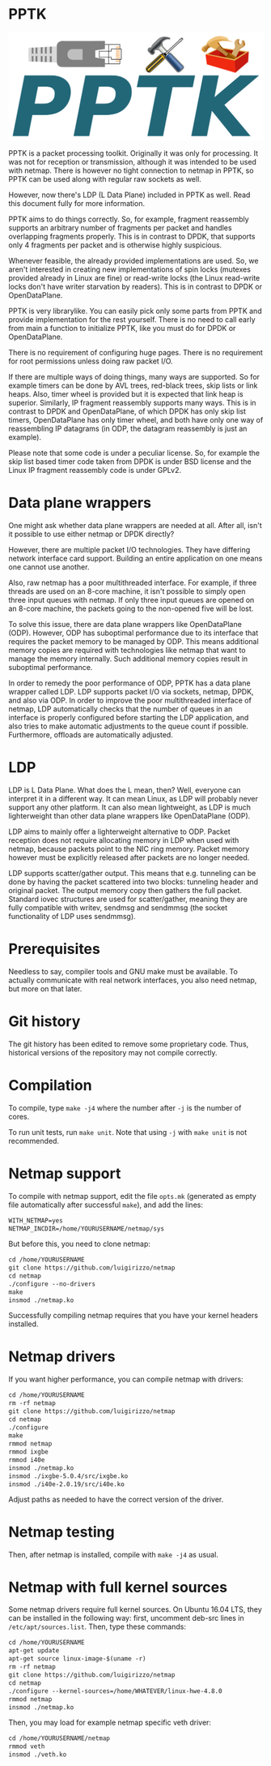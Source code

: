 # PPTK

![PPTK](pptklogo.png)

PPTK is a packet processing toolkit. Originally it was only for processing. It
was not for reception or transmission, although it was intended to be used with
netmap. There is however no tight connection to netmap in PPTK, so PPTK can be
used along with regular raw sockets as well.

However, now there's LDP (L Data Plane) included in PPTK as well. Read this
document fully for more information.

PPTK aims to do things correctly. So, for example, fragment reassembly supports
an arbitrary number of fragments per packet and handles overlapping fragments
properly. This is in contrast to DPDK, that supports only 4 fragments per
packet and is otherwise highly suspicious.

Whenever feasible, the already provided implementations are used. So, we aren't
interested in creating new implementations of spin locks (mutexes provided
already in Linux are fine) or read-write locks (the Linux read-write locks
don't have writer starvation by readers). This is in contrast to DPDK or
OpenDataPlane.

PPTK is very librarylike. You can easily pick only some parts from PPTK and
provide implementation for the rest yourself. There is no need to call early
from main a function to initialize PPTK, like you must do for DPDK or
OpenDataPlane.

There is no requirement of configuring huge pages. There is no requirement for
root permissions unless doing raw packet I/O.

If there are multiple ways of doing things, many ways are supported. So for
example timers can be done by AVL trees, red-black trees, skip lists or link
heaps. Also, timer wheel is provided but it is expected that link heap is
superior. Similarly, IP fragment reassembly supports many ways. This is in
contrast to DPDK and OpenDataPlane, of which DPDK has only skip list timers,
OpenDataPlane has only timer wheel, and both have only one way of reassembling
IP datagrams (in ODP, the datagram reassembly is just an example).

Please note that some code is under a peculiar license. So, for example the
skip list based timer code taken from DPDK is under BSD license and the Linux
IP fragment reassembly code is under GPLv2.

# Data plane wrappers

One might ask whether data plane wrappers are needed at all. After all, isn't
it possible to use either netmap or DPDK directly?

However, there are multiple packet I/O technologies. They have differing
network interface card support. Building an entire application on one means
one cannot use another.

Also, raw netmap has a poor multithreaded interface. For example, if three
threads are used on an 8-core machine, it isn't possible to simply open three
input queues with netmap. If only three input queues are opened on an 8-core
machine, the packets going to the non-opened five will be lost.

To solve this issue, there are data plane wrappers like OpenDataPlane (ODP).
However, ODP has suboptimal performance due to its interface that requires the
packet memory to be managed by ODP. This means additional memory copies are
required with technologies like netmap that want to manage the memory
internally. Such additional memory copies result in suboptimal performance.

In order to remedy the poor performance of ODP, PPTK has a data plane wrapper
called LDP. LDP supports packet I/O via sockets, netmap, DPDK, and also via
ODP. In order to improve the poor multithreaded interface of netmap, LDP
automatically checks that the number of queues in an interface is properly
configured before starting the LDP application, and also tries to make
automatic adjustments to the queue count if possible. Furthermore, offloads are
automatically adjusted.

# LDP

LDP is L Data Plane. What does the L mean, then? Well, everyone can interpret
it in a different way. It can mean Linux, as LDP will probably never support
any other platform. It can also mean lightweight, as LDP is much lighterweight
than other data plane wrappers like OpenDataPlane (ODP).

LDP aims to mainly offer a lighterweight alternative to ODP. Packet reception
does not require allocating memory in LDP when used with netmap, because
packets point to the NIC ring memory. Packet memory however must be explicitly
released after packets are no longer needed.

LDP supports scatter/gather output. This means that e.g. tunneling can be done
by having the packet scattered into two blocks: tunneling header and original
packet. The output memory copy then gathers the full packet. Standard iovec
structures are used for scatter/gather, meaning they are fully compatible with
writev, sendmsg and sendmmsg (the socket functionality of LDP uses sendmmsg).

# Prerequisites

Needless to say, compiler tools and GNU make must be available. To actually
communicate with real network interfaces, you also need netmap, but more on
that later.

# Git history

The git history has been edited to remove some proprietary code. Thus,
historical versions of the repository may not compile correctly.

# Compilation

To compile, type `make -j4` where the number after `-j` is the number of cores.

To run unit tests, run `make unit`. Note that using `-j` with `make unit` is
not recommended.

# Netmap support

To compile with netmap support, edit the file `opts.mk` (generated as empty
file automatically after successful `make`), and add the lines:

```
WITH_NETMAP=yes
NETMAP_INCDIR=/home/YOURUSERNAME/netmap/sys
```

But before this, you need to clone netmap:

```
cd /home/YOURUSERNAME
git clone https://github.com/luigirizzo/netmap
cd netmap
./configure --no-drivers
make
insmod ./netmap.ko
```

Successfully compiling netmap requires that you have your kernel headers
installed.

# Netmap drivers

If you want higher performance, you can compile netmap with drivers:

```
cd /home/YOURUSERNAME
rm -rf netmap
git clone https://github.com/luigirizzo/netmap
cd netmap
./configure
make
rmmod netmap
rmmod ixgbe
rmmod i40e
insmod ./netmap.ko
insmod ./ixgbe-5.0.4/src/ixgbe.ko
insmod ./i40e-2.0.19/src/i40e.ko
```

Adjust paths as needed to have the correct version of the driver.

# Netmap testing

Then, after netmap is installed, compile with `make -j4` as usual.

# Netmap with full kernel sources

Some netmap drivers require full kernel sources. On Ubuntu 16.04 LTS, they
can be installed in the following way: first, uncomment deb-src lines in
`/etc/apt/sources.list`. Then, type these commands:

```
cd /home/YOURUSERNAME
apt-get update
apt-get source linux-image-$(uname -r)
rm -rf netmap
git clone https://github.com/luigirizzo/netmap
cd netmap
./configure --kernel-sources=/home/WHATEVER/linux-hwe-4.8.0
rmmod netmap
insmod ./netmap.ko
```

Then, you may load for example netmap specific veth driver:

```
cd /home/YOURUSERNAME/netmap
rmmod veth
insmod ./veth.ko
```
